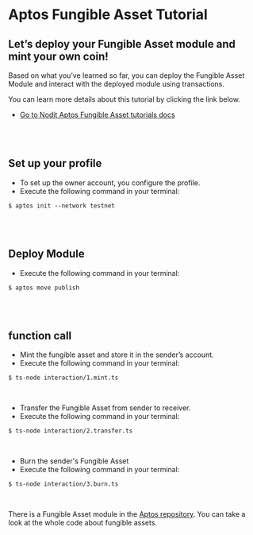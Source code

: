 # Aptos Fungible Asset Tutorial

## Let’s deploy your Fungible Asset module and mint your own coin!

Based on what you’ve learned so far, you can deploy the Fungible Asset Module and interact with the deployed module using transactions.

You can learn more details about this tutorial by clicking the link below.

- [Go to Nodit Aptos Fungible Asset tutorials docs](https://developer.nodit.io/docs/fungible-asset)

<br>
<br>

## Set up your profile

- To set up the owner account, you configure the profile.
- Execute the following command in your terminal:

```
$ aptos init --network testnet
```

<br>
<br>

## Deploy Module

- Execute the following command in your terminal:

```
$ aptos move publish
```

<br>
<br>

## function call

- Mint the fungible asset and store it in the sender’s account.
- Execute the following command in your terminal:

```
$ ts-node interaction/1.mint.ts
```

<br>

- Transfer the Fungible Asset from sender to receiver.
- Execute the following command in your terminal:

```
$ ts-node interaction/2.transfer.ts
```

<br>

- Burn the sender's Fungible Asset
- Execute the following command in your terminal:

```
$ ts-node interaction/3.burn.ts
```

<br>

There is a Fungible Asset module in the [Aptos repository](https://github.com/aptos-labs/aptos-core/blob/main/aptos-move/move-examples/fungible_asset/fa_coin/sources/FACoin.move). You can take a look at the whole code about fungible assets.
